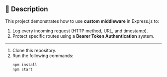 ## 📄 Description
This project demonstrates how to use **custom middleware** in Express.js to:
1. Log every incoming request (HTTP method, URL, and timestamp).
2. Protect specific routes using a **Bearer Token Authentication** system.

---

1. Clone this repository.
2. Run the following commands:
   ```bash
   npm install
   npm start
